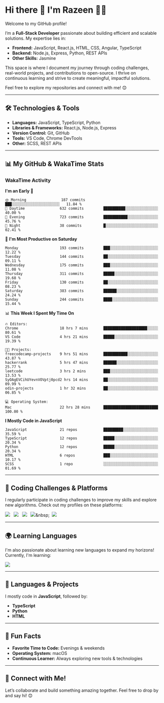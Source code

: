 # Hi there 👋 I'm Razeen 👩‍💻

Welcome to my GitHub profile!  

I’m a **Full-Stack Developer** passionate about building efficient and scalable solutions. My expertise lies in:  
- **Frontend:** JavaScript, React.js, HTML, CSS, Angular, TypeScript
- **Backend:** Node.js, Express, Python, REST APIs
- **Other Skills:** Jasmine

This space is where I document my journey through coding challenges, real-world projects, and contributions to open-source. I thrive on continuous learning and strive to create meaningful, impactful solutions.  

Feel free to explore my repositories and connect with me! 😊  

---

## 🛠️ Technologies & Tools  
- **Languages:** JavaScript, TypeScript, Python  
- **Libraries & Frameworks:** React.js, Node.js, Express  
- **Version Control:** Git, GitHub  
- **Tools:** VS Code, Chrome DevTools  
- **Other:** SCSS, REST APIs  

---


## 📊 My GitHub & WakaTime Stats

### **WakaTime Activity**

<!--START_SECTION:waka-->
**I'm an Early 🐤** 

```text
🌞 Morning                187 commits         ███░░░░░░░░░░░░░░░░░░░░░░   11.84 % 
🌆 Daytime                632 commits         ██████████░░░░░░░░░░░░░░░   40.00 % 
🌃 Evening                723 commits         ███████████░░░░░░░░░░░░░░   45.76 % 
🌙 Night                  38 commits          █░░░░░░░░░░░░░░░░░░░░░░░░   02.41 % 
```
📅 **I'm Most Productive on Saturday** 

```text
Monday                   193 commits         ███░░░░░░░░░░░░░░░░░░░░░░   12.22 % 
Tuesday                  144 commits         ██░░░░░░░░░░░░░░░░░░░░░░░   09.11 % 
Wednesday                175 commits         ███░░░░░░░░░░░░░░░░░░░░░░   11.08 % 
Thursday                 311 commits         █████░░░░░░░░░░░░░░░░░░░░   19.68 % 
Friday                   130 commits         ██░░░░░░░░░░░░░░░░░░░░░░░   08.23 % 
Saturday                 383 commits         ██████░░░░░░░░░░░░░░░░░░░   24.24 % 
Sunday                   244 commits         ████░░░░░░░░░░░░░░░░░░░░░   15.44 % 
```


📊 **This Week I Spent My Time On** 

```text
🔥 Editors: 
Chrome                   18 hrs 7 mins       ████████████████████░░░░░   80.61 % 
VS Code                  4 hrs 21 mins       █████░░░░░░░░░░░░░░░░░░░░   19.39 % 

🐱‍💻 Projects: 
freecodecamp-projects    9 hrs 51 mins       ███████████░░░░░░░░░░░░░░   43.87 % 
hackerrank               5 hrs 47 mins       ██████░░░░░░░░░░░░░░░░░░░   25.77 % 
leetcode                 3 hrs 2 mins        ███░░░░░░░░░░░░░░░░░░░░░░   13.53 % 
SyOAgEVCihUYevnVOVptj0pcd2 hrs 14 mins       ██░░░░░░░░░░░░░░░░░░░░░░░   09.99 % 
odin-projects            1 hr 32 mins        ██░░░░░░░░░░░░░░░░░░░░░░░   06.85 % 

💻 Operating System: 
Mac                      22 hrs 28 mins      █████████████████████████   100.00 % 
```

**I Mostly Code in JavaScript** 

```text
JavaScript               21 repos            █████████░░░░░░░░░░░░░░░░   35.59 % 
TypeScript               12 repos            █████░░░░░░░░░░░░░░░░░░░░   20.34 % 
Python                   12 repos            █████░░░░░░░░░░░░░░░░░░░░   20.34 % 
HTML                     6 repos             ███░░░░░░░░░░░░░░░░░░░░░░   10.17 % 
SCSS                     1 repo              ░░░░░░░░░░░░░░░░░░░░░░░░░   01.69 % 
```




<!--END_SECTION:waka-->


---

## 🌟 Coding Challenges & Platforms  
I regularly participate in coding challenges to improve my skills and explore new algorithms. Check out my profiles on these platforms:  

[![](https://img.shields.io/badge/-LeetCode-FFA116?style=for-the-badge&logo=LeetCode&logoColor=black)](https://leetcode.com/u/srazeen)&nbsp;&nbsp;
[![](https://img.shields.io/badge/-Hackerrank-2EC866?style=for-the-badge&logo=HackerRank&logoColor=white)](https://www.hackerrank.com/profile/razeen_m_shaikh)&nbsp;&nbsp;
[![](https://img.shields.io/badge/freecodecamp-27273D?style=for-the-badge&logo=freecodecamp&logoColor=white)](https://www.freecodecamp.org/razeen)&nbsp;&nbsp;
[![](https://img.shields.io/badge/Exercism-009CAB?style=for-the-badge&logo=exercism&logoColor=white)]([https://exercism.io](https://exercism.org/profiles/Razeen-Shaikh))&nbsp;&nbsp;
[![](https://img.shields.io/badge/coding%20ninjas-DD6620?style=for-the-badge&logo=codingninjas&logoColor=white)](https://www.naukri.com/code360/profile/razeen)

---

## 🌍 Learning Languages  
I'm also passionate about learning new languages to expand my horizons! Currently, I'm learning:

[![](https://img.shields.io/badge/Duolingo-58CC02?style=for-the-badge&logo=Duolingo&logoColor=white)](https://www.duolingo.com/profile/razeen_shaikh)

---

## 🚀 Languages & Projects  
I mostly code in **JavaScript**, followed by:  
- **TypeScript**  
- **Python**  
- **HTML**  

---

## 🌟 Fun Facts  
- **Favorite Time to Code:** Evenings & weekends  
- **Operating System:** macOS  
- **Continuous Learner:** Always exploring new tools & technologies  

---

## 💬 Connect with Me!  
Let’s collaborate and build something amazing together. Feel free to drop by and say hi! 😊  


